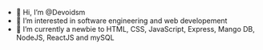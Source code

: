 - 👋 Hi, I’m @Devoidsm
- 👀 I’m interested in software engineering and web developement
- 🌱 I’m currently a newbie to HTML, CSS, JavaScript, Express, Mango DB, NodeJS, ReactJS and mySQL
<!---
Devoidsm/Devoidsm is a ✨ special ✨ repository because its `README.md` (this file) appears on your GitHub profile.
You can click the Preview link to take a look at your changes.
--->
